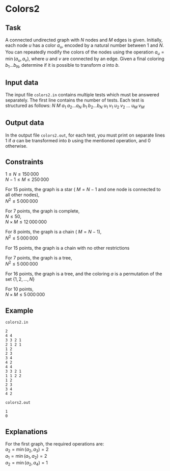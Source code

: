 # Colors2

## Task

A connected undirected graph with $N$ nodes and $M$ edges is given. Initially, each node $u$ has a color $a_u$, encoded by a natural number between 1 and $N$. You can repeatedly modify the colors of the nodes using the operation $a_u = \min(a_u, a_v)$, where $u$ and $v$ are connected by an edge. Given a final coloring $b_1 \dots b_N$, determine if it is possible to transform $a$ into $b$.

## Input data

The input file `colors2.in` contains multiple tests which must be answered separately. The first line contains the number of tests. Each test is structured as follows:
$N$
$M$
$a_1 \; a_2 \dots a_N$
$b_1 \; b_2 \dots b_N$
$u_1 \; v_1$
$u_2 \; v_2$
$\dots$
$u_M \; v_M$

## Output data

In the output file `colors2.out`, for each test, you must print on separate lines $1$ if $a$ can be transformed into $b$ using the mentioned operation, and $0$ otherwise.

## Constraints

$1 \leq N \leq 150\,000$  
$N - 1 \leq M \leq 250\,000$

For 15 points, the graph is a star ( $M = N - 1$ and one node is connected to all other nodes),  
$N^2 \leq 5\,000\,000$  

For 7 points, the graph is complete,  
$N \leq 50$,  
$N \times M \leq 12\,000\,000$

For 8 points, the graph is a chain ( $M = N - 1$),  
$N^2 \leq 5\,000\,000$  

For 15 points, the graph is a chain with no other restrictions

For 7 points, the graph is a tree,  
$N^2 \leq 5\,000\,000$  

For 16 points, the graph is a tree, and the coloring $a$ is a permutation of the set $\{1, 2, \dots, N\}$

For 10 points,  
$N \times M \leq 5\,000\,000$  

## Example

`colors2.in`
```
2
4 4
3 3 2 1
2 1 2 1
1 2
2 3
3 4
4 2
4 4
3 3 2 1
1 1 2 2
1 2
2 3
3 4
4 2
```

`colors2.out`
```
1
0
```

## Explanations

For the first graph, the required operations are:  
$a_2 = \min(a_2, a_3) = 2$  
$a_1 = \min(a_1, a_2) = 2$  
$a_2 = \min(a_2, a_4) = 1$